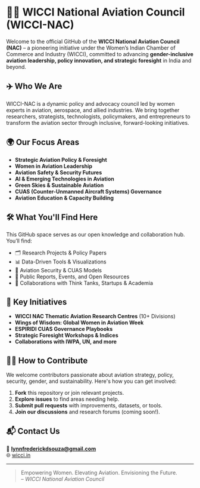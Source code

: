 # 👩‍✈️ WICCI National Aviation Council (WICCI-NAC)

Welcome to the official GitHub of the **WICCI National Aviation Council (NAC)** – a pioneering initiative under the Women’s Indian Chamber of Commerce and Industry (WICCI), committed to advancing **gender-inclusive aviation leadership, policy innovation, and strategic foresight** in India and beyond.

## ✈️ Who We Are

WICCI-NAC is a dynamic policy and advocacy council led by women experts in aviation, aerospace, and allied industries. We bring together researchers, strategists, technologists, policymakers, and entrepreneurs to transform the aviation sector through inclusive, forward-looking initiatives.

## 🌍 Our Focus Areas

- **Strategic Aviation Policy & Foresight**
- **Women in Aviation Leadership**
- **Aviation Safety & Security Futures**
- **AI & Emerging Technologies in Aviation**
- **Green Skies & Sustainable Aviation**
- **CUAS (Counter-Unmanned Aircraft Systems) Governance**
- **Aviation Education & Capacity Building**

## 🛠️ What You'll Find Here

This GitHub space serves as our open knowledge and collaboration hub. You’ll find:

- 🗂️ Research Projects & Policy Papers  
- 📊 Data-Driven Tools & Visualizations  
- 🔐 Aviation Security & CUAS Models  
- 📁 Public Reports, Events, and Open Resources  
- 🤝 Collaborations with Think Tanks, Startups & Academia  

## 🚀 Key Initiatives

- **WICCI NAC Thematic Aviation Research Centres** (10+ Divisions)
- **Wings of Wisdom: Global Women in Aviation Week**
- **ESPIRIDI CUAS Governance Playbooks**
- **Strategic Foresight Workshops & Indices**
- **Collaborations with IWPA, UN, and more**

## 👩‍💻 How to Contribute

We welcome contributors passionate about aviation strategy, policy, security, gender, and sustainability. Here's how you can get involved:

1. **Fork** this repository or join relevant projects.
2. **Explore issues** to find areas needing help.
3. **Submit pull requests** with improvements, datasets, or tools.
4. **Join our discussions** and research forums (coming soon!).

## 📬 Contact Us

📧 **lynnfrederickdsouza@gmail.com**  
🌐 [wicci.in](https://wicci.in)

---

> Empowering Women. Elevating Aviation. Envisioning the Future.  
> – *WICCI National Aviation Council*
